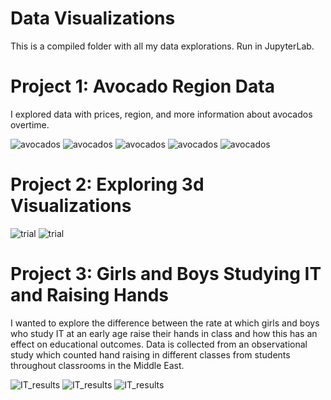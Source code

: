 # Data Visualizations

This is a compiled folder with all my data explorations. Run in JupyterLab.

# Project 1: Avocado Region Data
I explored data with prices, region, and more information about avocados overtime.


![avocados](screenShot1.png)
![avocados](screenShot2.png)
![avocados](screenShot3.png)
![avocados](screenShot4.png)
![avocados](screenShot5.png)

# Project 2: Exploring 3d Visualizations

![trial](screenShot6.png)
![trial](screenShot7.png)

# Project 3: Girls and Boys Studying IT and Raising Hands
I wanted to explore the difference between the rate at which girls and boys who study IT at an early age raise their hands in class and how this has an effect on educational outcomes. Data is collected from an observational study which counted hand raising in different classes from students throughout classrooms in the Middle East. 

![IT_results](screenShot8.png)
![IT_results](screenShot9.png)
![IT_results](ScreenShot10.png)




